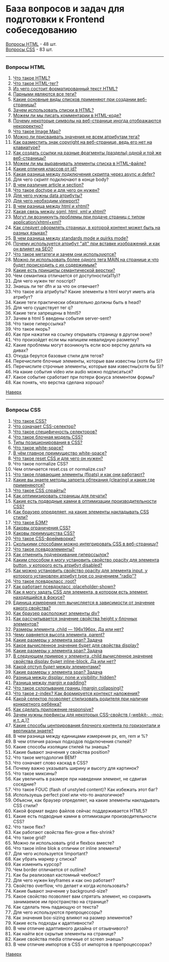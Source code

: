 <a id="head"></a>

# База вопросов и задач для подготовки к Frontend собеседованию

[Вопросы HTML](#html) - 48 шт.  
[Вопросы CSS](#css) - 83 шт.

---

<a id="html"></a>

### Вопросы HTML

1. [Что такое HTML?](./questions/html.md#1)
2. [Что такое HTML-тег?](./questions/html.md#15)
3. [Из чего состоит форматированный текст HTML?](./questions/html.md#2)
4. [Парными являются все теги?](./questions/html.md#3)
5. [Какие основные виды списков применяют при создании веб-страницы?](./questions/html.md#4)
6. [Зачем использовать списки в HTML?](./questions/html.md#5)
7. [Можем ли мы писать комментарии в HTML-коде?](./questions/html.md#6)
8. [Почему некоторые символы на веб-странице иногда отображаются некорректно?](./questions/html.md#7)
9. [Что такое Image Map?](./questions/html.md#8)
10. [Можно ли присваивать значения не всем атрибутам тега?](./questions/html.md#11)
11. [Как разместить знак copyright на веб-странице, ведь его нет на клавиатуре?](./questions/html.md#12)
12. [Как создать ссылки на разные фрагменты (разделы) одной и той же веб-страницы?](./questions/html.md#13)
13. [Можем ли мы выравнивать элементы списка в HTML-файле?](./questions/html.md#14)
14. [Какие отличия классов от id?](./questions/html.md#15)
15. [Какая разница между подключения скрипта через async и defer?](./questions/html.md#9)
16. Для чего скрипт подключают в конце body?
17. [В чем различие article и section?](./questions/html.md#16)
18. [Что такое doctype и для чего он нужен?](./questions//html.md#17)
19. [Для чего нужны data атрибуты?](./questions/html.md#18)
20. [Для чего необходим viewport?](./questions/html.md#19)
21. [В чем разница между html и xhtml?](./questions/html.md#20)
22. [Какая связь между sgml, html, xml и xhtml?](./questions/html.md#21)
23. [Могут ли возникнуть проблемы при подаче страниц с типом application/xhtml+xml?](./questions/html.md#22)
24. [Как следует оформлять страницу, в которой контент может быть на разных языках?](./questions/html.md#23)
25. [В чем разница между standards mode и quirks mode?](./questions/html.md#24)
26. [Почему используется атрибут "alt" при вставке изображений, и как он влияет на SEO?](./questions/html.md#25)
27. [Что такое метатеги и зачем они используются?](./questions/html.md#26)
28. [Можно ли использовать более одного тега MAIN на странице и что будет происходить с их содержимым?](./questions/html.md#27)
29. [Какие есть принципы семантической верстки?](./questions/html.md#28)
30. Чем семантика отличается от доступности(a11y)?
31. Для чего нужен тег noscript?
32. Знаешь ли тег dfn и за что он отвечает?
33. Что такое aria атрибуты? Какие элементы в html могут иметь aria атрибут?
34. Какие теги практически обязательно должны быть в head?
35. Для чего существует тег q?
36. Какие теги запрещены в html5?
37. Зачем в html 5 введены события server-sent?
38. Что такое гиперссылка?
39. Что такое якорь?
40. Как при нажатии на ссылку открывать страницу в другом окне?
41. Что произойдет если мы напишем невалидную разметку?
42. Какие проблемы могут возникнуть если всю верстку делать на дивах?
43. Откуда берутся базовые стили для тегов?
44. Перечислите блочные элементы, которые вам известны (хотя бы 5)?
45. Перечислите строчные элементы, которые вам известны(хотя бы 5)?
46. На какие события video или audio можно подписаться?
47. Какое событие сработает при потери фокуса элементом формы?
48. Как понять, что верстка сделана хорошо?

[Наверх](#head)

---

<a id="css"></a>

### Вопросы CSS

1. [Что такое CSS?](./questions/css.md#1)
2. [Что означает CSS-селектор?](./questions/css.md#16)
3. [Что такое специфичность селекторов?](./questions/css.md#24)
4. [Что такое блочная модель CSS?](./questions/css.md#37)
5. [Типы позиционирования в CSS?](./questions/css.md#38)
6. [Что такое white-space?](./questions/css.md#2)
7. [В чём главное преимущество white-space?](./questions/css.md#3)
8. [Что такое reset CSS и для чего он нужен?](./questions/css.md#4)
9. Что такое normalize CSS?
10. Чем отличается reset.css от normalize.css?
11. [Что такое плавающие элементы (floats) и как они работают?](./questions/css.md#5)
12. [Какие вы знаете методы запрета обтекания (clearing) и какие где применяются?](./questions/css.md#6)
13. [Что такое CSS спрайты?](./questions/css.md#7)
14. [Как оптимизировать страницы для печати?](./questions/css.md#8)
15. [Какие есть подводные камни в оптимизации производительности CSS?](./questions/css.md#9)
16. [Как браузер определяет, на какие элементы накладывать CSS стили?](./questions/css.md#10)
17. [Что такое БЭМ?](./questions/css.md#11)
18. [Каковы ограничения CSS?](./questions/css.md#12)
19. [Каковы преимущества CSS?](./questions/css.md#13)
20. [Что такое CSS-фреймворки?](./questions/css.md#14)
21. [Сколькими способами можно интегрировать CSS в веб-страницу?](./questions/css.md#15)
22. [Что такое псевдоэлементы?](./questions/css.md#17)
23. [Как отменить подчеркивание гиперссылок?](./questions/css.md#18)
24. [Каким способом я могу установить свойство opacity для элемента button, у которого есть атрибут disabled?](./questions/css.md#19)
25. [Как можно установить свойство opacity для элемента input, у которого установлен атрибут type со значением "radio"?](./questions/css.md#20)
26. [Что такое псевдокласс :root?](./questions/css.md#21)
27. [Как работает псевдокласс :placeholder-shown?](./questions/css.md#22)
28. [Как я могу задать CSS для элемента, в котором есть элемент, находящийся в фокусе?](./questions/css.md#23)
29. [Единица измерения rem вычисляется в зависимости от значение какого свойства?](./questions/css.md#25)
30. [Как браузер расположит элементы div?](./questions/css.md#26)
31. [Как рассчитывается значение свойства height у блочных элементов?](./questions/css.md#27)
32. [Размеры элемента .child — 196x196px. Да или нет?](./questions/css.md#28)
33. [Чему равняется высота элемента .parent?](./questions/css.md#29)
34. [Какие размеры у элемента span? Задача](./questions/css.md#30)
35. [Какое вычисленное значение будет для свойства display?](./questions/css.md#31)
36. [Какие размеры у элемента span? Задача](./questions/css.md#32)
37. [В следующем примере у элемента .child вычисленное значение свойства display будет inline-block. Да или нет?](./questions/css.md#33)
38. [Какой отступ будет между элементами?](./questions/css.md#34)
39. [Какие размеры у элемента span? Задача](./questions/css.md#35)
40. [Разница между display: none и visibility: hidden?](./questions/css.md#36)
41. [Разница между margin и padding?](./questions/css.md#39)
42. [Что такое схлопывание границ (margin collapsing)?](./questions/css.md#40)
43. [Что такое z-index? Как формируется контекст наложения?](./questions/css.md#41)
44. [Какой селектор позволяет стилизовать родителя при наличии конкретного ребёнка?](./questions/css.md#42)
45. [Как сделать приложение responsive?](./questions/css.md#43)
46. [Зачем нужны префиксы для некоторых CSS-свойств (-webkit-, -moz- и т. д.)?](./questions/css.md#44)
47. [Какие способы центрирования блочного контента по горизонтали и вертикали знаете?](./questions/css.md#45)
48. В чем разница между единицами измерения px, em, rem и %?
49. В чем отличия разных подходов подключения стилей?
50. Какие способы изоляции стилей ты знаешь?
51. Какие бывают значения у свойства position?
52. Что такое методология BEM?
53. Что означает слово каскад в CSS?
54. Почему важно указывать ширину и высоту для картинок?
55. Что такое миксины?
56. Как увеличить в размере при наведении элемент, не сдвигая соседние?
57. Что такое FOUC (flash of unstyled content)? Как избежать этот баг?
58. Используешь perfect pixel или что-то аналогичное?
59. Объясни, как браузер определяет, на какие элементы накладывать CSS стили?
60. Какой формат видео файлов сейчас поддерживается HTML5?
61. Какие есть подводные камни в оптимизации производительности CSS?
62. Что такое flex?
63. Как работают свойства flex-grow и flex-shrink?
64. Что такое grid?
65. Можно ли использовать grid и flexbox вместе?
66. Что такое inline blok в отличии от inline элемента?
67. Для чего используется !important?
68. Как убрать маркер у списка?
69. Как изменить курсор?
70. Чем border отличается от outline?
71. Как бы реализовал кастомный чекбокс?
72. Для чего нужен keyframes и как оно работает?
73. Свойство overflow, что делает и когда использовать?
74. Какие бывают значение у background-size?
75. Какое свойство позволяет вам спрятать элемент, но сохранить занимаемое им пространство на странице?
76. Как сделать тень падающую от текста?
77. Для чего используются препроцессоры?
78. Как значения box-sizing влияют на размер элементов?
79. Какие есть подходы к адаптивности?
80. В чем отличие адаптивного дизайна от отзывчивого?
81. Как найти все скрытые элементы на странице?
82. Какие свойства media отличные от screen знаешь?
83. В чем отличие импортов в CSS от импортов в препроцессорах?

[Наверх](#head)
